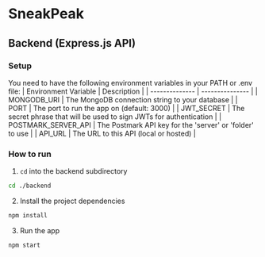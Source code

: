 # SneakPeak

## Backend (Express.js API)

### Setup

You need to have the following environment variables in your PATH or .env file:
| Environment Variable | Description |
| -------------- | --------------- |
| MONGODB_URI | The MongoDB connection string to your database |
| PORT | The port to run the app on (default: 3000) |
| JWT_SECRET | The secret phrase that will be used to sign JWTs for authentication |
| POSTMARK_SERVER_API | The Postmark API key for the 'server' or 'folder' to use |
| API_URL | The URL to this API (local or hosted) |

### How to run

1. `cd` into the backend subdirectory

```sh
cd ./backend
```

2. Install the project dependencies

```sh
npm install
```

3. Run the app

```sh
npm start
```
